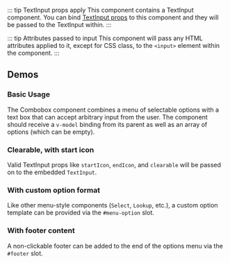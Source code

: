 <script setup>
import ComboboxBasic from '@/../component-demos/combobox/examples/ComboboxBasic.vue';
import ComboboxClearableStartIcon from '@/../component-demos/combobox/examples/ComboboxClearableStartIcon.vue';
import ComboboxCustomOption from '@/../component-demos/combobox/examples/ComboboxCustomOption.vue';
import ComboboxNoResults from '@/../component-demos/combobox/examples/ComboboxNoResults.vue';
</script>

::: tip TextInput props apply
This component contains a TextInput component. You can bind [TextInput props](./text-input.html#usage)
to this component and they will be passed to the TextInput within.
:::

::: tip Attributes passed to input
This component will pass any HTML attributes applied to it, except for CSS class, to the `<input>`
element within the component.
:::

## Demos

### Basic Usage

The Combobox component combines a menu of selectable options with a text box
that can accept arbitrary input from the user. The component should receive a
`v-model` binding from its parent as well as an array of options (which can be
empty).

<cdx-demo-wrapper>

<template v-slot:demo>
<combobox-basic />
</template>

<template v-slot:code>

<<< @/../component-demos/combobox/examples/ComboboxBasic.vue

</template>

</cdx-demo-wrapper>

### Clearable, with start icon

Valid TextInput props like `startIcon`, `endIcon`, and `clearable` will be
passed on to the embedded `TextInput`.

<cdx-demo-wrapper>

<template v-slot:demo>
<combobox-clearable-start-icon />
</template>

<template v-slot:code>

<<< @/../component-demos/combobox/examples/ComboboxClearableStartIcon.vue

</template>

</cdx-demo-wrapper>

### With custom option format

Like other menu-style components (`Select`, `Lookup`, etc.), a custom option
template can be provided via the `#menu-option` slot.

<cdx-demo-wrapper>

<template v-slot:demo>
<combobox-custom-option />
</template>

<template v-slot:code>

<<< @/../component-demos/combobox/examples/ComboboxCustomOption.vue

</template>

</cdx-demo-wrapper>

### With footer content

A non-clickable footer can be added to the end of the options menu via the `#footer` slot.

<cdx-demo-wrapper>

<template v-slot:demo>
<combobox-no-results />
</template>

<template v-slot:code>

<<< @/../component-demos/combobox/examples/ComboboxNoResults.vue

</template>

</cdx-demo-wrapper>
